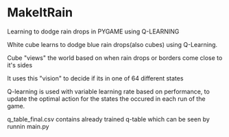 # MakeItRain
Learning to dodge rain drops in PYGAME using Q-LEARNING

White cube learns to dodge blue rain drops(also cubes) using Q-Learning.

Cube "views" the world based on when rain drops or borders come close to it's sides

It uses this "vision" to decide if its in one of 64 different states

Q-learning is used with variable learning rate based on performance, to update the optimal action for the states the occured in each run of the game.

q_table_final.csv contains already trained q-table which can be seen by runnin main.py
